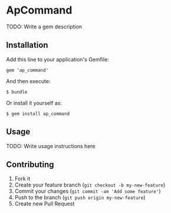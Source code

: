 # ApCommand

TODO: Write a gem description

## Installation

Add this line to your application's Gemfile:

    gem 'ap_command'

And then execute:

    $ bundle

Or install it yourself as:

    $ gem install ap_command

## Usage

TODO: Write usage instructions here

## Contributing

1. Fork it
2. Create your feature branch (`git checkout -b my-new-feature`)
3. Commit your changes (`git commit -am 'Add some feature'`)
4. Push to the branch (`git push origin my-new-feature`)
5. Create new Pull Request
